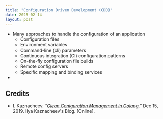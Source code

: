 ```yaml
---
title: "Configuration Driven Development (CDD)"
date: 2025-02-14
layout: post
---
```


- Many approaches to handle the configuration of an application
    - Configuration files
    - Environment variables
    - Command-line (cli) parameters
    - Continuous integration (CI) configuration patterns
    - On-the-fly configuration file builds
    - Remote config servers
    - Specific mapping and binding services
- 

## Credits

- I. Kaznacheev. *“[Clean Coniguration Management in Golang](https://jmdalmeida.medium.com/building-a-worker-pool-in-golang-1e6c0fdfd78c),”* Dec 15, 2019. Ilya Kaznacheev's Blog. [Online].
